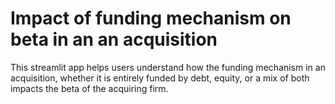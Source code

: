 # Impact of funding mechanism on beta in an an acquisition

This streamlit app helps users understand how the funding mechanism in an acquisition, whether it is entirely funded by debt, equity, or a mix of both impacts the beta of the acquiring firm.
